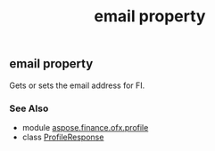 ﻿---
title: email property
second_title: Aspose.Finance for Python via .NET API References
description: 
type: docs
weight: 90
url: /python-net/aspose.finance.ofx.profile/profileresponse/email/
is_root: false
---

## email property


Gets or sets the email address for FI.

### See Also
* module [aspose.finance.ofx.profile](../../)
* class [ProfileResponse](/finance/python-net/aspose.finance.ofx.profile/profileresponse)

